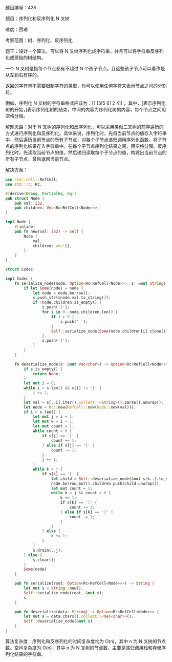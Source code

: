 题目编号：428

题目：序列化和反序列化 N 叉树

难度：困难

考察范围：树、序列化、反序列化

题干：设计一个算法，可以将 N 叉树序列化成字符串，并且可以将字符串反序列化成原始的树结构。

一个 N 叉树是指每个节点都有不超过 N 个孩子节点，且这些孩子节点可以看作是从左到右有序的。

返回的字符串不需要限制字符的类型，你可以使用任何字符来表示节点之间的分割符。

例如，序列化 N 叉树的字符串格式应该为：[1 [3[5 6] 2 4]] ，其中，[表示序列化树的开始，]表示序列化树的结束，中间的内容为序列化树的内容，每个节点之间用空格分隔。

解题思路：对于 N 叉树的序列化和反序列化，可以采用类似二叉树的前序遍历的方式进行序列化和反序列化。具体来说，序列化时，先将当前节点的值存入字符串中，然后遍历当前节点的所有子节点，对每个子节点递归调用序列化函数，将子节点的序列化结果存入字符串中。在每个子节点序列化结果之间，用空格分隔。反序列化时，先读取当前节点的值，然后递归读取每个子节点的值，构建出当前节点的所有子节点，最后返回当前节点。

解决方案：

```rust
use std::cell::RefCell;
use std::rc::Rc;

#[derive(Debug, PartialEq, Eq)]
pub struct Node {
    pub val: i32,
    pub children: Vec<Rc<RefCell<Node>>>,
}

impl Node {
    #[inline]
    pub fn new(val: i32) -> Self {
        Node {
            val,
            children: vec![],
        }
    }
}

struct Codec;

impl Codec {
    fn serialize_node(node: Option<Rc<RefCell<Node>>>, s: &mut String) {
        if let Some(node) = node {
            let node = node.borrow();
            s.push_str(&node.val.to_string());
            if !node.children.is_empty() {
                s.push('[');
                for i in 0..node.children.len() {
                    if i > 0 {
                        s.push(' ');
                    }
                    Self::serialize_node(Some(node.children[i].clone()), s);
                }
                s.push(']');
            }
        }
    }

    fn deserialize_node(s: &mut Vec<char>) -> Option<Rc<RefCell<Node>>> {
        if s.is_empty() {
            return None;
        }
        let mut i = 0;
        while i < s.len() && s[i] != '[' {
            i += 1;
        }
        let val = s[..i].iter().collect::<String>().parse().unwrap();
        let node = Rc::new(RefCell::new(Node::new(val)));
        if i < s.len() {
            let mut j = i + 1;
            let mut k = i + 1;
            let mut count = 1;
            while count > 0 {
                if s[j] == '[' {
                    count += 1;
                } else if s[j] == ']' {
                    count -= 1;
                }
                j += 1;
            }
            while k < j {
                if s[k] == '[' {
                    let child = Self::deserialize_node(&mut s[k..].to_vec());
                    node.borrow_mut().children.push(child.unwrap());
                    let mut count = 1;
                    while k < j && count > 0 {
                        k += 1;
                        if s[k] == '[' {
                            count += 1;
                        } else if s[k] == ']' {
                            count -= 1;
                        }
                    }
                } else {
                    k += 1;
                }
            }
            s.drain(..j);
        } else {
            s.clear();
        }
        Some(node)
    }

    pub fn serialize(root: Option<Rc<RefCell<Node>>>) -> String {
        let mut s = String::new();
        Self::serialize_node(root, &mut s);
        s
    }

    pub fn deserialize(data: String) -> Option<Rc<RefCell<Node>>> {
        let mut s = data.chars().collect::<Vec<char>>();
        Self::deserialize_node(&mut s)
    }
}
```

算法复杂度：序列化和反序列化的时间复杂度均为 O(n)，其中 n 为 N 叉树的节点数。空间复杂度为 O(n)，其中 n 为 N 叉树的节点数，主要是递归调用栈和存储序列化结果的字符串。